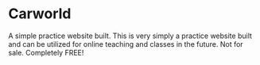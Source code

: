 # Carworld
A simple practice website built.
This is very simply a practice website built and can be utilized for online teaching and classes in the future.
Not for sale. Completely FREE!
